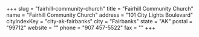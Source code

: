 +++
slug = "fairhill-community-church"
title = "Fairhill Community Church"
name = "Fairhill Community Church"
address = "101 City Lights Boulevard"
cityIndexKey = "city-ak-fairbanks"
city = "Fairbanks"
state = "AK"
postal = "99712"
website = ""
phone = "907 457-5522"
fax = ""
+++
